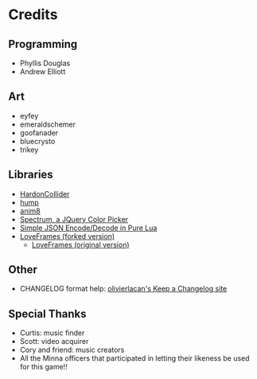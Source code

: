 # Credits

## Programming
* Phyllis Douglas
* Andrew Elliott

## Art
* eyfey
* emeraldschemer
* goofanader
* bluecrysto
* trikey

## Libraries
* [HardonCollider](http://vrld.github.io/HardonCollider/)
* [hump](http://hump.readthedocs.org/en/latest/index.html)
* [anim8](https://github.com/kikito/anim8#anim8)
* [Spectrum, a JQuery Color Picker](https://bgrins.github.io/spectrum/)
* [Simple JSON Encode/Decode in Pure Lua](http://regex.info/blog/lua/json)
* [LoveFrames (forked version)](https://github.com/cyborgize/LoveFrames)
   * [LoveFrames (original version)](https://github.com/KennyShields/LoveFrames)

## Other
* CHANGELOG format help: [olivierlacan's Keep a Changelog site](http://keepachangelog.com/)

## Special Thanks
* Curtis: music finder
* Scott: video acquirer
* Cory and friend: music creators
* All the Minna officers that participated in letting their likeness be used for this game!!
